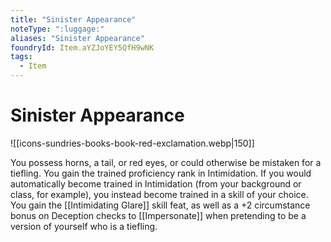 ```yaml
---
title: "Sinister Appearance"
noteType: ":luggage:"
aliases: "Sinister Appearance"
foundryId: Item.aYZJoYEY5QfH9wNK
tags:
  - Item
---
```


# Sinister Appearance
![[icons-sundries-books-book-red-exclamation.webp|150]]

You possess horns, a tail, or red eyes, or could otherwise be mistaken for a tiefling. You gain the trained proficiency rank in Intimidation. If you would automatically become trained in Intimidation (from your background or class, for example), you instead become trained in a skill of your choice. You gain the [[Intimidating Glare]] skill feat, as well as a +2 circumstance bonus on Deception checks to [[Impersonate]] when pretending to be a version of yourself who is a tiefling.
